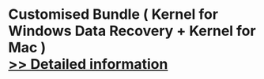 # Customised Bundle ( Kernel for Windows Data Recovery + Kernel for Mac )<br />[>> Detailed information](https://secure.element5.com/esales/product.html?productid=300524249&affiliateid=200057808)